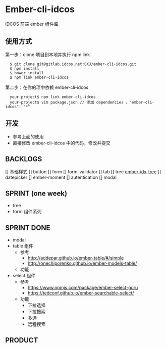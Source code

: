 # Ember-cli-idcos

iDCOS 前端 ember 组件库

## 使用方式

第一步：clone 项目到本地并执行 npm link

```shell
  $ git clone git@gitlab.idcos.net:CXJ/ember-cli-idcos.git
  $ npm install
  $ bower install
  $ npm link ember-cli-idcos
```


第二步：在你的项中依赖 ember-cli-idcos

```shell
  your-project$ npm link ember-cli-idcos 
  your-project$ vim package.json // 添加 dependencies ，"ember-cli-idcos": "*"
```


## 开发

* 参考上面的使用
* 直接修改 ember-cli-idcos 中的代码，修改并提交


## BACKLOGS
[] 基础样式
[] button
[] form 
[] form-validator
[] tab 
[] tree  [ember-idx-tree](http://indexiatech.github.io/ember-idx-tree/simple)
[] datepicker
[] ember-moment 
[] autentication 
[] modal

## SPRINT (one week)
- tree
- form 组件系列

## SPRINT DONE 
- modal
- table 组件 
    - 参考
        - http://addepar.github.io/ember-table/#/simple
        - http://onechiporenko.github.io/ember-models-table/
    - 功能
- select 组件
    -  参考
        -  https://www.npmjs.com/package/ember-select-guru
        -  https://tedconf.github.io/ember-searchable-select/
    -  功能
        -  下拉选择
        -  下拉搜索
        -  多选 
        -  远程搜索 

## PRODUCT









